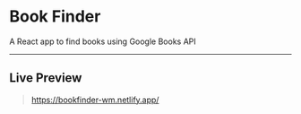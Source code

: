 # Book Finder
A React app to find books using Google Books API

-----------------------------------------------------------------------------------------

## Live Preview
> https://bookfinder-wm.netlify.app/